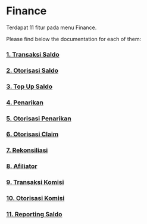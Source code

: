 # Finance

Terdapat 11 fitur pada menu Finance.

Please find below the documentation for each of them:

### [1. Transaksi Saldo](/finance/transaksi-saldo/)

### [2. Otorisasi Saldo](/finance/otorisasi-saldo/)

### [3. Top Up Saldo](/finance/topup-saldo/)

### [4. Penarikan](/finance/penarikan/)

### [5. Otorisasi Penarikan](/finance/otorisasi-penarikan/)

### [6. Otorisasi Claim](/finance/otorisasi-claim/)

### [7. Rekonsiliasi](/finance/rekonsiliasi/)

### [8. Afiliator](/finance/afiliator/)

### [9. Transaksi Komisi](/finance/transaksi-komisi/)

### [10. Otorisasi Komisi](/finance/otorisasi-komisi/)

### [11. Reporting Saldo](/finance/reporting-saldo/)
